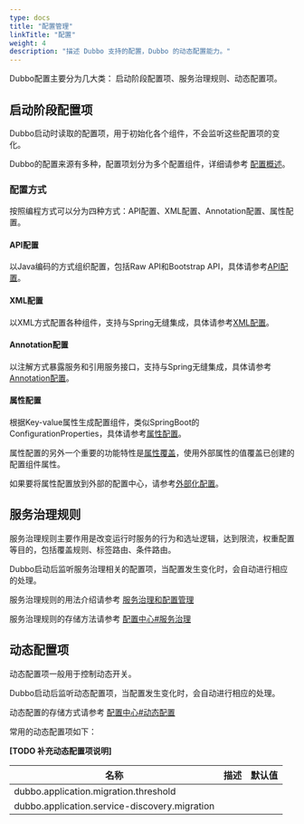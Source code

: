```yaml
---
type: docs
title: "配置管理"
linkTitle: "配置"
weight: 4
description: "描述 Dubbo 支持的配置，Dubbo 的动态配置能力。"
---
```


Dubbo配置主要分为几大类： 启动阶段配置项、服务治理规则、动态配置项。

## 启动阶段配置项
Dubbo启动时读取的配置项，用于初始化各个组件，不会监听这些配置项的变化。

Dubbo的配置来源有多种，配置项划分为多个配置组件，详细请参考 [配置概述](../../references/configuration/overview)。

### 配置方式
按照编程方式可以分为四种方式：API配置、XML配置、Annotation配置、属性配置。

#### API配置
以Java编码的方式组织配置，包括Raw API和Bootstrap API，具体请参考[API配置](../../references/configuration/api)。

#### XML配置
以XML方式配置各种组件，支持与Spring无缝集成，具体请参考[XML配置](../../references/configuration/xml)。

#### Annotation配置
以注解方式暴露服务和引用服务接口，支持与Spring无缝集成，具体请参考[Annotation配置](../../references/configuration/annotation)。

#### 属性配置
根据Key-value属性生成配置组件，类似SpringBoot的ConfigurationProperties，具体请参考[属性配置](../../references/configuration/properties)。

属性配置的另外一个重要的功能特性是[属性覆盖](../../references/configuration/properties#属性覆盖)，使用外部属性的值覆盖已创建的配置组件属性。

如果要将属性配置放到外部的配置中心，请参考[外部化配置](../../references/configuration/external-config)。


## 服务治理规则
服务治理规则主要作用是改变运行时服务的行为和选址逻辑，达到限流，权重配置等目的，包括覆盖规则、标签路由、条件路由。

Dubbo启动后监听服务治理相关的配置项，当配置发生变化时，会自动进行相应的处理。

服务治理规则的用法介绍请参考 [服务治理和配置管理](../docsv2.7/admin/ops/governance)

服务治理规则的存储方法请参考 [配置中心#服务治理](../../references/config-center#服务治理)

## 动态配置项
动态配置项一般用于控制动态开关。

Dubbo启动后监听动态配置项，当配置发生变化时，会自动进行相应的处理。

动态配置的存储方式请参考 [配置中心#动态配置](../../references/config-center#动态配置)

常用的动态配置项如下：

**[TODO 补充动态配置项说明]**

| 名称 | 描述 | 默认值|
| -----| ---- |  ----|
| dubbo.application.migration.threshold |  |  |
| dubbo.application.service-discovery.migration |  |  |

